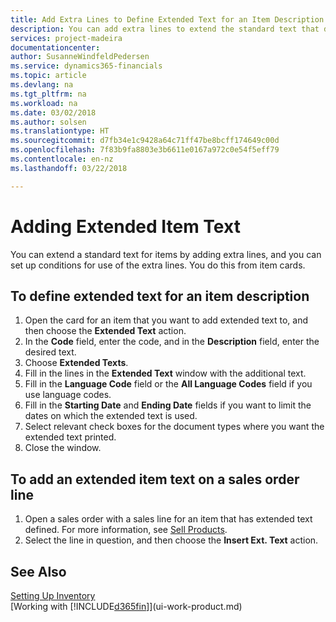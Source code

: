 ```yaml
---
title: Add Extra Lines to Define Extended Text for an Item Description | Microsoft Docs
description: You can add extra lines to extend the standard text that describes an item.
services: project-madeira
documentationcenter: 
author: SusanneWindfeldPedersen
ms.service: dynamics365-financials
ms.topic: article
ms.devlang: na
ms.tgt_pltfrm: na
ms.workload: na
ms.date: 03/02/2018
ms.author: solsen
ms.translationtype: HT
ms.sourcegitcommit: d7fb34e1c9428a64c71ff47be8bcff174649c00d
ms.openlocfilehash: 7f83b9fa8803e3b6611e0167a972c0e54f5eff79
ms.contentlocale: en-nz
ms.lasthandoff: 03/22/2018

---
```

# <a name="adding-extended-item-text"></a>Adding Extended Item Text
You can extend a standard text for items by adding extra lines, and you can set up conditions for use of the extra lines. You do this from item cards.

## <a name="to-define-extended-text-for-an-item-description"></a>To define extended text for an item description
1. Open the card for an item that you want to add extended text to, and then choose the **Extended Text** action.
2. In the **Code** field, enter the code, and in the **Description** field, enter the desired text.
3. Choose **Extended Texts**.
4. Fill in the lines in the **Extended Text** window with the additional text.
5. Fill in the **Language Code** field or the **All Language Codes** field if you use language codes.
6. Fill in the **Starting Date** and **Ending Date** fields if you want to limit the dates on which the extended text is used.
7. Select relevant check boxes for the document types where you want the extended text printed.
8. Close the window.

## <a name="to-add-an-extended-item-text-on-a-sales-order-line"></a>To add an extended item text on a sales order line
1. Open a sales order with a sales line for an item that has extended text defined. For more information, see [Sell Products](sales-how-sell-products.md).
2. Select the line in question, and then choose the **Insert Ext. Text** action.

## <a name="see-also"></a>See Also
[Setting Up Inventory](inventory-setup-inventory.md)  
[Working with [!INCLUDE[d365fin](includes/d365fin_md.md)]](ui-work-product.md)

